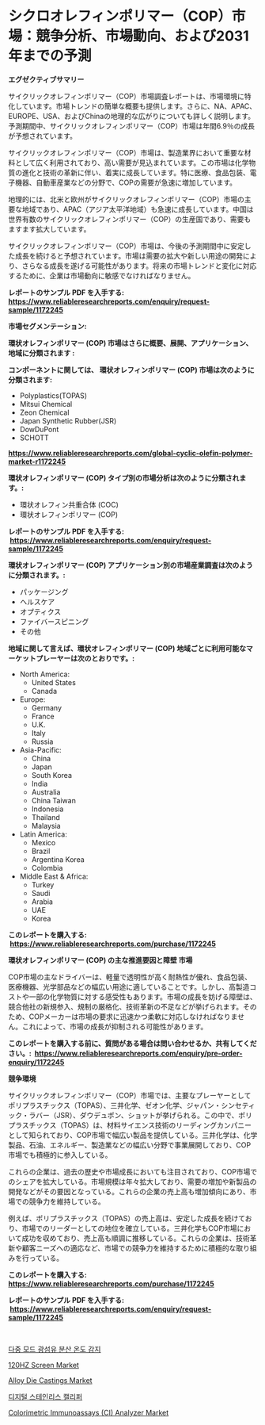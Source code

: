 <p><h1>シクロオレフィンポリマー（COP）市場：競争分析、市場動向、および2031年までの予測</h1></p><p><strong>エグゼクティブサマリー</strong></p>
<p><p>サイクリックオレフィンポリマー（COP）市場調査レポートは、市場環境に特化しています。市場トレンドの簡単な概要も提供します。さらに、NA、APAC、EUROPE、USA、およびChinaの地理的な広がりについても詳しく説明します。予測期間中、サイクリックオレフィンポリマー（COP）市場は年間6.9％の成長が予想されています。</p><p>サイクリックオレフィンポリマー（COP）市場は、製造業界において重要な材料として広く利用されており、高い需要が見込まれています。この市場は化学物質の進化と技術の革新に伴い、着実に成長しています。特に医療、食品包装、電子機器、自動車産業などの分野で、COPの需要が急速に増加しています。</p><p>地理的には、北米と欧州がサイクリックオレフィンポリマー（COP）市場の主要な地域であり、APAC（アジア太平洋地域）も急速に成長しています。中国は世界有数のサイクリックオレフィンポリマー（COP）の生産国であり、需要もますます拡大しています。</p><p>サイクリックオレフィンポリマー（COP）市場は、今後の予測期間中に安定した成長を続けると予想されています。市場は需要の拡大や新しい用途の開発により、さらなる成長を遂げる可能性があります。将来の市場トレンドと変化に対応するために、企業は市場動向に敏感でなければなりません。</p></p>
<p><strong>レポートのサンプル PDF を入手する: <a href="https://www.reliableresearchreports.com/enquiry/request-sample/1172245">https://www.reliableresearchreports.com/enquiry/request-sample/1172245</a></strong></p>
<p><strong>市場セグメンテーション:</strong></p>
<p><strong> 環状オレフィンポリマー (COP) 市場はさらに概要、展開、アプリケーション、地域に分類されます :</strong></p>
<p><strong>コンポーネントに関しては、 環状オレフィンポリマー (COP) 市場は次のように分類されます: &nbsp;</strong></p>
<p><ul><li>Polyplastics(TOPAS)</li><li>Mitsui Chemical</li><li>Zeon Chemical</li><li>Japan Synthetic Rubber(JSR)</li><li>DowDuPont</li><li>SCHOTT</li></ul></p>
<p><strong><a href="https://www.reliableresearchreports.com/global-cyclic-olefin-polymer-market-r1172245">https://www.reliableresearchreports.com/global-cyclic-olefin-polymer-market-r1172245</a></strong></p>
<p><strong> 環状オレフィンポリマー (COP) タイプ別の市場分析は次のように分類されます。:</strong></p>
<p><ul><li>環状オレフィン共重合体 (COC)</li><li>環状オレフィンポリマー (COP)</li></ul></p>
<p><strong>レポートのサンプル PDF を入手する: &nbsp;<a href="https://www.reliableresearchreports.com/enquiry/request-sample/1172245">https://www.reliableresearchreports.com/enquiry/request-sample/1172245</a></strong></p>
<p><strong> 環状オレフィンポリマー (COP) アプリケーション別の市場産業調査は次のように分類されます。:</strong></p>
<p><ul><li>パッケージング</li><li>ヘルスケア</li><li>オプティクス</li><li>ファイバースピニング</li><li>その他</li></ul></p>
<p><strong>地域に関して言えば、環状オレフィンポリマー (COP) 地域ごとに利用可能なマーケットプレーヤーは次のとおりです。:</strong></p>
<p><ul>
    <li>
        North America:
        <ul>
            <li>United States</li>
            <li>Canada</li>
        </ul>
    </li>
    <li>
        Europe:
        <ul>
            <li>Germany</li>
            <li>France</li>
            <li>U.K.</li>
            <li>Italy</li>
            <li>Russia</li>
        </ul>
    </li>
    <li>
        Asia-Pacific:
        <ul>
            <li>China</li>
            <li>Japan</li>
            <li>South Korea</li>
            <li>India</li>
            <li>Australia</li>
            <li>China Taiwan</li>
            <li>Indonesia</li>
            <li>Thailand</li>
            <li>Malaysia</li>
        </ul>
    </li>
    <li>
        Latin America:
        <ul>
            <li>Mexico</li>
            <li>Brazil</li>
            <li>Argentina Korea</li>
            <li>Colombia</li>
        </ul>
    </li>
    <li>
        Middle East & Africa:
        <ul>
            <li>Turkey</li>
            <li>Saudi</li>
            <li>Arabia</li>
            <li>UAE</li>
            <li>Korea</li>
        </ul>
    </li>
    </ul></p>
<p><strong>このレポートを購入する: &nbsp;<a href="https://www.reliableresearchreports.com/purchase/1172245">https://www.reliableresearchreports.com/purchase/1172245</a></strong></p>
<p><strong>環状オレフィンポリマー (COP) の主な推進要因と障壁 市場</strong></p>
<p><p>COP市場の主なドライバーは、軽量で透明性が高く耐熱性が優れ、食品包装、医療機器、光学部品などの幅広い用途に適していることです。しかし、高製造コストや一部の化学物質に対する感受性もあります。市場の成長を妨げる障壁は、競合他社の新規参入、規制の厳格化、技術革新の不足などが挙げられます。そのため、COPメーカーは市場の要求に迅速かつ柔軟に対応しなければなりません。これによって、市場の成長が抑制される可能性があります。</p></p>
<p><strong>このレポートを購入する前に、質問がある場合は問い合わせるか、共有してください。:&nbsp; <a href="https://www.reliableresearchreports.com/enquiry/pre-order-enquiry/1172245">https://www.reliableresearchreports.com/enquiry/pre-order-enquiry/1172245</a></strong></p>
<p><strong>競争環境</strong></p>
<p><p>サイクリックオレフィンポリマー（COP）市場では、主要なプレーヤーとしてポリプラスチックス（TOPAS）、三井化学、ゼオン化学、ジャパン・シンセティック・ラバー（JSR）、ダウデュポン、ショットが挙げられる。この中で、ポリプラスチックス（TOPAS）は、材料サイエンス技術のリーディングカンパニーとして知られており、COP市場で幅広い製品を提供している。三井化学は、化学製品、石油、エネルギー、製造業などの幅広い分野で事業展開しており、COP市場でも積極的に参入している。</p><p>これらの企業は、過去の歴史や市場成長においても注目されており、COP市場でのシェアを拡大している。市場規模は年々拡大しており、需要の増加や新製品の開発などがその要因となっている。これらの企業の売上高も増加傾向にあり、市場での競争力を維持している。</p><p>例えば、ポリプラスチックス（TOPAS）の売上高は、安定した成長を続けており、市場でのリーダーとしての地位を確立している。三井化学もCOP市場において成功を収めており、売上高も順調に推移している。これらの企業は、技術革新や顧客ニーズへの適応など、市場での競争力を維持するために積極的な取り組みを行っている。</p></p>
<p><strong>このレポートを購入する: &nbsp; <a href="https://www.reliableresearchreports.com/purchase/1172245">https://www.reliableresearchreports.com/purchase/1172245</a></strong></p>
<p><strong>レポートのサンプル PDF を入手する: &nbsp;<a href="https://www.reliableresearchreports.com/enquiry/request-sample/1172245">https://www.reliableresearchreports.com/enquiry/request-sample/1172245</a></strong><strong></strong></p>
<p>&nbsp;</p>
<p><p><a href="https://github.com/fatmarawatan39/Market-Research-Report-List-1/blob/main/432433087193.md">다중 모드 광섬유 분산 온도 감지</a></p><p><a href="https://issuu.com/reportprime-2/docs/120hz-screen-market-size-2030.pptx">120HZ Screen Market</a></p><p><a href="https://github.com/EunaWiegad2023/Market-Research-Report-List-1/blob/main/alloy-die-castings-market.md">Alloy Die Castings Market</a></p><p><a href="https://github.com/Wesleyeilly8796202/Market-Research-Report-List-1/blob/main/796903287194.md">디지털 스테인리스 캘리퍼</a></p><p><a href="https://github.com/gracielawharr/Market-Research-Report-List-1/blob/main/colorimetric-immunoassays-ci-analyzer-market.md">Colorimetric Immunoassays (CI) Analyzer Market</a></p></p>